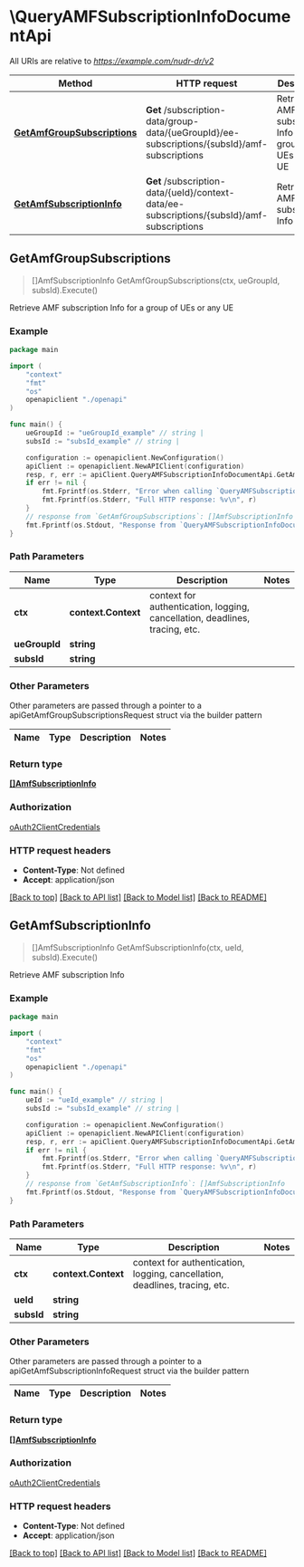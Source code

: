# \QueryAMFSubscriptionInfoDocumentApi

All URIs are relative to *https://example.com/nudr-dr/v2*

Method | HTTP request | Description
------------- | ------------- | -------------
[**GetAmfGroupSubscriptions**](QueryAMFSubscriptionInfoDocumentApi.md#GetAmfGroupSubscriptions) | **Get** /subscription-data/group-data/{ueGroupId}/ee-subscriptions/{subsId}/amf-subscriptions | Retrieve AMF subscription Info for a group of UEs or any UE
[**GetAmfSubscriptionInfo**](QueryAMFSubscriptionInfoDocumentApi.md#GetAmfSubscriptionInfo) | **Get** /subscription-data/{ueId}/context-data/ee-subscriptions/{subsId}/amf-subscriptions | Retrieve AMF subscription Info



## GetAmfGroupSubscriptions

> []AmfSubscriptionInfo GetAmfGroupSubscriptions(ctx, ueGroupId, subsId).Execute()

Retrieve AMF subscription Info for a group of UEs or any UE

### Example

```go
package main

import (
    "context"
    "fmt"
    "os"
    openapiclient "./openapi"
)

func main() {
    ueGroupId := "ueGroupId_example" // string | 
    subsId := "subsId_example" // string | 

    configuration := openapiclient.NewConfiguration()
    apiClient := openapiclient.NewAPIClient(configuration)
    resp, r, err := apiClient.QueryAMFSubscriptionInfoDocumentApi.GetAmfGroupSubscriptions(context.Background(), ueGroupId, subsId).Execute()
    if err != nil {
        fmt.Fprintf(os.Stderr, "Error when calling `QueryAMFSubscriptionInfoDocumentApi.GetAmfGroupSubscriptions``: %v\n", err)
        fmt.Fprintf(os.Stderr, "Full HTTP response: %v\n", r)
    }
    // response from `GetAmfGroupSubscriptions`: []AmfSubscriptionInfo
    fmt.Fprintf(os.Stdout, "Response from `QueryAMFSubscriptionInfoDocumentApi.GetAmfGroupSubscriptions`: %v\n", resp)
}
```

### Path Parameters


Name | Type | Description  | Notes
------------- | ------------- | ------------- | -------------
**ctx** | **context.Context** | context for authentication, logging, cancellation, deadlines, tracing, etc.
**ueGroupId** | **string** |  | 
**subsId** | **string** |  | 

### Other Parameters

Other parameters are passed through a pointer to a apiGetAmfGroupSubscriptionsRequest struct via the builder pattern


Name | Type | Description  | Notes
------------- | ------------- | ------------- | -------------



### Return type

[**[]AmfSubscriptionInfo**](AmfSubscriptionInfo.md)

### Authorization

[oAuth2ClientCredentials](../README.md#oAuth2ClientCredentials)

### HTTP request headers

- **Content-Type**: Not defined
- **Accept**: application/json

[[Back to top]](#) [[Back to API list]](../README.md#documentation-for-api-endpoints)
[[Back to Model list]](../README.md#documentation-for-models)
[[Back to README]](../README.md)


## GetAmfSubscriptionInfo

> []AmfSubscriptionInfo GetAmfSubscriptionInfo(ctx, ueId, subsId).Execute()

Retrieve AMF subscription Info

### Example

```go
package main

import (
    "context"
    "fmt"
    "os"
    openapiclient "./openapi"
)

func main() {
    ueId := "ueId_example" // string | 
    subsId := "subsId_example" // string | 

    configuration := openapiclient.NewConfiguration()
    apiClient := openapiclient.NewAPIClient(configuration)
    resp, r, err := apiClient.QueryAMFSubscriptionInfoDocumentApi.GetAmfSubscriptionInfo(context.Background(), ueId, subsId).Execute()
    if err != nil {
        fmt.Fprintf(os.Stderr, "Error when calling `QueryAMFSubscriptionInfoDocumentApi.GetAmfSubscriptionInfo``: %v\n", err)
        fmt.Fprintf(os.Stderr, "Full HTTP response: %v\n", r)
    }
    // response from `GetAmfSubscriptionInfo`: []AmfSubscriptionInfo
    fmt.Fprintf(os.Stdout, "Response from `QueryAMFSubscriptionInfoDocumentApi.GetAmfSubscriptionInfo`: %v\n", resp)
}
```

### Path Parameters


Name | Type | Description  | Notes
------------- | ------------- | ------------- | -------------
**ctx** | **context.Context** | context for authentication, logging, cancellation, deadlines, tracing, etc.
**ueId** | **string** |  | 
**subsId** | **string** |  | 

### Other Parameters

Other parameters are passed through a pointer to a apiGetAmfSubscriptionInfoRequest struct via the builder pattern


Name | Type | Description  | Notes
------------- | ------------- | ------------- | -------------



### Return type

[**[]AmfSubscriptionInfo**](AmfSubscriptionInfo.md)

### Authorization

[oAuth2ClientCredentials](../README.md#oAuth2ClientCredentials)

### HTTP request headers

- **Content-Type**: Not defined
- **Accept**: application/json

[[Back to top]](#) [[Back to API list]](../README.md#documentation-for-api-endpoints)
[[Back to Model list]](../README.md#documentation-for-models)
[[Back to README]](../README.md)

